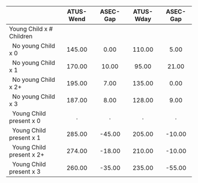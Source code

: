 
|                      |    ATUS-Wend |     ASEC-Gap |    ATUS-Wday |     ASEC-Gap |
| -------------------- | :----------: | :----------: | :----------: | :----------: |
| Young Child x # Children |              |              |              |              |
| &nbsp;&nbsp;No young Child x 0 |       145.00 |         0.00 |       110.00 |         5.00 |
| &nbsp;&nbsp;No young Child x 1 |       170.00 |        10.00 |        95.00 |        21.00 |
| &nbsp;&nbsp;No young Child x 2+ |       195.00 |         7.00 |       135.00 |         0.00 |
| &nbsp;&nbsp;No young Child x 3 |       187.00 |         8.00 |       128.00 |         9.00 |
| &nbsp;&nbsp;Young Child present x 0 |            . |            . |            . |            . |
| &nbsp;&nbsp;Young Child present x 1 |       285.00 |       -45.00 |       205.00 |       -10.00 |
| &nbsp;&nbsp;Young Child present x 2+ |       274.00 |       -18.00 |       210.00 |       -10.00 |
| &nbsp;&nbsp;Young Child present x 3 |       260.00 |       -35.00 |       235.00 |       -55.00 |

